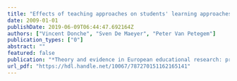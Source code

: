 ```yaml
---
title: "Effects of teaching approaches on students' learning approaches in higher education: a multilevel study"
date: 2009-01-01
publishDate: 2019-06-09T06:44:47.692164Z
authors: ["Vincent Donche", "Sven De Maeyer", "Peter Van Petegem"]
publication_types: ["0"]
abstract: ""
featured: false
publication: "*Theory and evidence in European educational research: proceedings European Conference Educational Research, Vienna*"
url_pdf: "https://hdl.handle.net/10067/787270151162165141"
---
```



